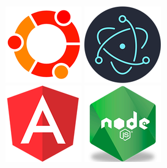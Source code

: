 # ![Ubuntu logo](assets/Ubuntu.png) ![Electron logo](assets/Electron.png) ![Angular logo](assets/Angular.png) ![Node logo](assets/Node.png)
